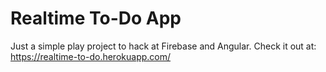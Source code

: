# Realtime To-Do App

Just a simple play project to hack at Firebase and Angular. Check it out at: https://realtime-to-do.herokuapp.com/